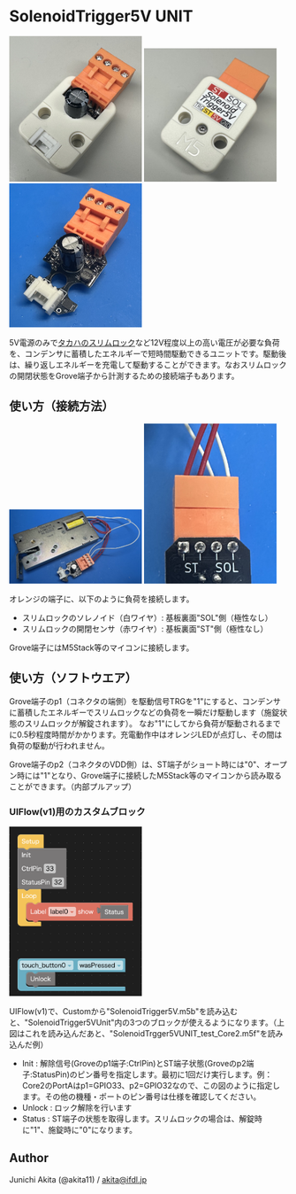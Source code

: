 # SolenoidTrigger5V UNIT

<img src="https://github.com/akita11/SolenoidTrigger5V_UNIT/blob/main/SolenoidTrigger5VUNIT-1.jpg" width="240px">

<img src="https://github.com/akita11/SolenoidTrigger5V_UNIT/blob/main/SolenoidTrigger5VUNIT-2.jpg" width="240px">

<img src="https://github.com/akita11/SolenoidTrigger5V_UNIT/blob/main/SolenoidTrigger5VUNIT.jpg" width="240px">

5V電源のみで[タカハのスリムロック](https://www.takaha.co.jp/co/product-slim-lock/)など12V程度以上の高い電圧が必要な負荷を、コンデンサに蓄積したエネルギーで短時間駆動できるユニットです。駆動後は、繰り返しエネルギーを充電して駆動することができます。なおスリムロックの開閉状態をGrove端子から計測するための接続端子もあります。


## 使い方（接続方法）

<img src="https://github.com/akita11/SolenoidTrigger5V_UNIT/blob/main/SolenoidTrigger5VUNIT_wiring1.jpg" width="240px">

<img src="https://github.com/akita11/SolenoidTrigger5V_UNIT/blob/main/SolenoidTrigger5VUNIT_wiring2.jpg" width="240px">

オレンジの端子に、以下のように負荷を接続します。
- スリムロックのソレノイド（白ワイヤ）: 基板裏面"SOL"側（極性なし）
- スリムロックの開閉センサ（赤ワイヤ）: 基板裏面"ST"側（極性なし）

Grove端子にはM5Stack等のマイコンに接続します。


## 使い方（ソフトウエア）

Grove端子のp1（コネクタの端側）を駆動信号TRGを"1"にすると、コンデンサに蓄積したエネルギーでスリムロックなどの負荷を一瞬だけ駆動します（施錠状態のスリムロックが解錠されます）。
なお"1"にしてから負荷が駆動されるまでに0.5秒程度時間がかかります。充電動作中はオレンジLEDが点灯し、その間は負荷の駆動が行われません。

Grove端子のp2（コネクタのVDD側）は、ST端子がショート時には"0"、オープン時には"1"となり、Grove端子に接続したM5Stack等のマイコンから読み取ることができます。（内部プルアップ）


### UIFlow(v1)用のカスタムブロック

<img src="https://github.com/akita11/SolenoidTrigger5V_UNIT/blob/main/SolenoidTrgger5VUNIT_test_Core2.png" width="240px">

UIFlow(v1)で、Customから"SolenoidTrigger5V.m5b"を読み込むと、"SolenoidTrigger5VUnit"内の3つのブロックが使えるようになります。（上図はこれを読み込んだあと、"SolenoidTrgger5VUNIT_test_Core2.m5f"を読み込んだ例）

- Init : 解除信号(Groveのp1端子:CtrlPin)とST端子状態(Groveのp2端子:StatusPin)のピン番号を指定します。最初に1回だけ実行します。例：Core2のPortAはp1=GPIO33、p2=GPIO32なので、この図のように指定します。その他の機種・ポートのピン番号は仕様を確認してください。
- Unlock : ロック解除を行います
- Status : ST端子の状態を取得します。スリムロックの場合は、解錠時に"1"、施錠時に"0"になります。


## Author

Junichi Akita (@akita11) / akita@ifdl.jp
